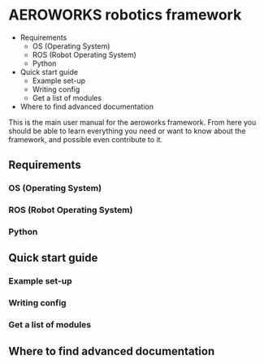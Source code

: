 AEROWORKS robotics framework
============================

<!-- @cees, use: 'cmd+shif+p -> install package -> markdown TOC' if you want to auto update this little TOC -->
<!-- MarkdownTOC depth=0 -->

- Requirements
    - OS (Operating System)
    - ROS (Robot Operating System)
    - Python
- Quick start guide
    - Example set-up
    - Writing config
    - Get a list of modules
- Where to find advanced documentation

<!-- /MarkdownTOC -->


This is the main user manual for the aeroworks framework. From here you should be able to learn everything you need or want to know about the framework, and possible even contribute to it.

Requirements
------------

### OS (Operating System)

### ROS (Robot Operating System)

### Python


Quick start guide
-----------------

### Example set-up
<!-- shows how to run a premade config file. maybe somthing with the turtlesim and a keyboard controller -->

### Writing config

### Get a list of modules
<!-- Functionality still to be implemented. see ticket in track -->

Where to find advanced documentation
------------------------------------
